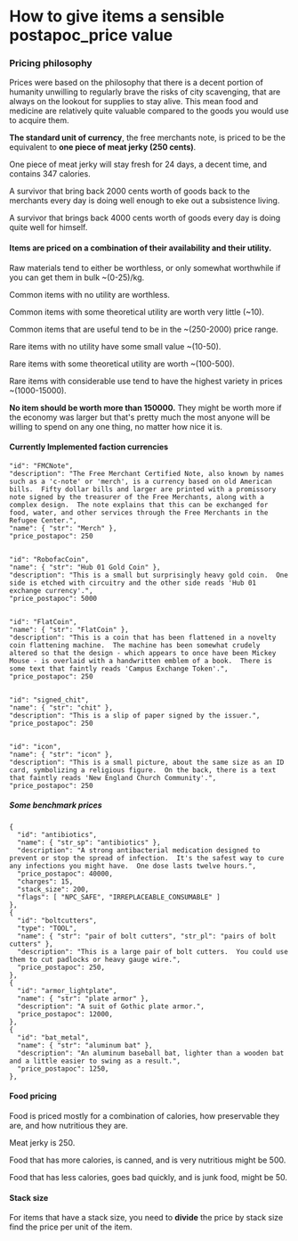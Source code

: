 # How to give items a sensible postapoc_price value

### Pricing philosophy

Prices were based on the philosophy that there is a decent portion of humanity unwilling to
regularly brave the risks of city scavenging, that are always on the lookout for supplies to stay
alive. This mean food and medicine are relatively quite valuable compared to the goods you would use
to acquire them.

**The standard unit of currency**, the free merchants note, is priced to be the equivalent to **one
piece of meat jerky (250 cents)**.

One piece of meat jerky will stay fresh for 24 days, a decent time, and contains 347 calories.

A survivor that bring back 2000 cents worth of goods back to the merchants every day is doing well
enough to eke out a subsistence living.

A survivor that brings back 4000 cents worth of goods every day is doing quite well for himself.

#### Items are priced on a combination of their availability and their utility.

Raw materials tend to either be worthless, or only somewhat worthwhile if you can get them in bulk
~(0-25)/kg.

Common items with no utility are worthless.

Common items with some theoretical utility are worth very little (~10).

Common items that are useful tend to be in the ~(250-2000) price range.

Rare items with no utility have some small value ~(10-50).

Rare items with some theoretical utility are worth ~(100-500).

Rare items with considerable use tend to have the highest variety in prices ~(1000-15000).

**No item should be worth more than 150000.** They might be worth more if the economy was larger but
that's pretty much the most anyone will be willing to spend on any one thing, no matter how nice it
is.

#### Currently Implemented faction currencies

    "id": "FMCNote",
    "description": "The Free Merchant Certified Note, also known by names such as a 'c-note' or 'merch', is a currency based on old American bills.  Fifty dollar bills and larger are printed with a promissory note signed by the treasurer of the Free Merchants, along with a complex design.  The note explains that this can be exchanged for food, water, and other services through the Free Merchants in the Refugee Center.",
    "name": { "str": "Merch" }, 
    "price_postapoc": 250


    "id": "RobofacCoin",
    "name": { "str": "Hub 01 Gold Coin" },
    "description": "This is a small but surprisingly heavy gold coin.  One side is etched with circuitry and the other side reads 'Hub 01 exchange currency'.",
    "price_postapoc": 5000


    "id": "FlatCoin",
    "name": { "str": "FlatCoin" },
    "description": "This is a coin that has been flattened in a novelty coin flattening machine.  The machine has been somewhat crudely altered so that the design - which appears to once have been Mickey Mouse - is overlaid with a handwritten emblem of a book.  There is some text that faintly reads 'Campus Exchange Token'.",
    "price_postapoc": 250


    "id": "signed_chit",
    "name": { "str": "chit" },
    "description": "This is a slip of paper signed by the issuer.",
    "price_postapoc": 250


    "id": "icon",
    "name": { "str": "icon" },
    "description": "This is a small picture, about the same size as an ID card, symbolizing a religious figure.  On the back, there is a text that faintly reads 'New England Church Community'.",
    "price_postapoc": 250

##### Some benchmark prices

```
{
  "id": "antibiotics",
  "name": { "str_sp": "antibiotics" },
  "description": "A strong antibacterial medication designed to prevent or stop the spread of infection.  It's the safest way to cure any infections you might have.  One dose lasts twelve hours.",
  "price_postapoc": 40000,
  "charges": 15,
  "stack_size": 200,
  "flags": [ "NPC_SAFE", "IRREPLACEABLE_CONSUMABLE" ]
},
{
  "id": "boltcutters",
  "type": "TOOL",
  "name": { "str": "pair of bolt cutters", "str_pl": "pairs of bolt cutters" },
  "description": "This is a large pair of bolt cutters.  You could use them to cut padlocks or heavy gauge wire.",
  "price_postapoc": 250,
},
{
  "id": "armor_lightplate",
  "name": { "str": "plate armor" },
  "description": "A suit of Gothic plate armor.",
  "price_postapoc": 12000,
},
{
  "id": "bat_metal",
  "name": { "str": "aluminum bat" },
  "description": "An aluminum baseball bat, lighter than a wooden bat and a little easier to swing as a result.",
  "price_postapoc": 1250,
},
```

#### Food pricing

Food is priced mostly for a combination of calories, how preservable they are, and how nutritious
they are.

Meat jerky is 250.

Food that has more calories, is canned, and is very nutritious might be 500.

Food that has less calories, goes bad quickly, and is junk food, might be 50.

#### Stack size

For items that have a stack size, you need to **divide** the price by stack size find the price per
unit of the item.
